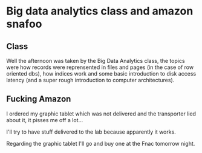 # Big data analytics class and amazon snafoo

## Class

Well the afternoon was taken by the Big Data Analytics class, the topics were how records were
reprensented in files and pages (in the case of row oriented dbs), how indices work and some basic
introduction to disk access latency (and a super rough introduction to computer architectures).

## Fucking Amazon

I ordered my graphic tablet which was not delivered and the transporter lied about it, it pisses me
off a lot...

I'll try to have stuff delivered to the lab because apparently it works.

Regarding the graphic tablet I'll go and buy one at the Fnac tomorrow night.

